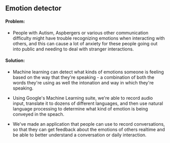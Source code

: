 ## Emotion detector

#### Problem:
- People with Autism, Aspbergers or various other communication difficulty might have trouble recognizing emotions when interacting with others, and this can cause a lot of anxiety for these people going out into public and needing to deal with stranger interactions.

#### Solution:
- Machine learning can detect what kinds of emotions someone is feeling based on the way that they're speaking - a combination of both the words they're using as well the intonation and way in which they're speaking.
- Using Google's Machine Learning suite, we're able to record audio input, translate it to dozens of different languages, and then use natural language processing to determine what kind of emotion is being conveyed in the speach.

- We've made an application that people can use to record conversations, so that they can get feedback about the emotions of others realtime and be able to better understand a conversation or daily interaction.
